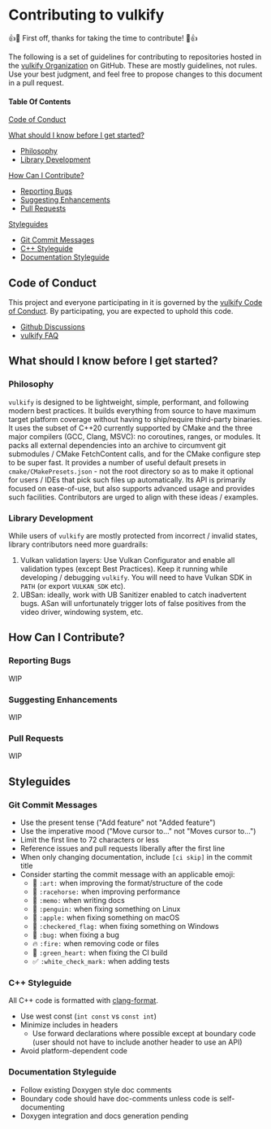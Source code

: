 # Contributing to vulkify

:+1::tada: First off, thanks for taking the time to contribute! :tada::+1:

The following is a set of guidelines for contributing to repositories hosted in the [vulkify Organization](https://github.com/vulkify) on GitHub. These are mostly guidelines, not rules. Use your best judgment, and feel free to propose changes to this document in a pull request.

#### Table Of Contents

[Code of Conduct](#code-of-conduct)

[What should I know before I get started?](#what-should-i-know-before-i-get-started)
  * [Philosophy](#philosophy)
  * [Library Development](#library-development)

[How Can I Contribute?](#how-can-i-contribute)
  * [Reporting Bugs](#reporting-bugs)
  * [Suggesting Enhancements](#suggesting-enhancements)
  * [Pull Requests](#pull-requests)

[Styleguides](#styleguides)
  * [Git Commit Messages](#git-commit-messages)
  * [C++ Styleguide](#c-styleguide)
  * [Documentation Styleguide](#documentation-styleguide)

## Code of Conduct

This project and everyone participating in it is governed by the [vulkify Code of Conduct](../CODE_OF_CONDUCT.md). By participating, you are expected to uphold this code.

* [Github Discussions](https://github.com/vulkify/vulkify/discussions)
* [vulkify FAQ](https://github.com/vulkify/vulkify/wiki/FAQ)

## What should I know before I get started?

### Philosophy

`vulkify` is designed to be lightweight, simple, performant, and following modern best practices. It builds everything from source to have maximum target platform coverage without having to ship/require third-party binaries. It uses the subset of C++20 currently supported by CMake and the three major compilers (GCC, Clang, MSVC): no coroutines, ranges, or modules. It packs all external dependencies into an archive to circumvent git submodules / CMake FetchContent calls, and for the CMake configure step to be super fast. It provides a number of useful default presets in `cmake/CMakePresets.json` - not the root directory so as to make it optional for users / IDEs that pick such files up automatically. Its API is primarily focused on ease-of-use, but also supports advanced usage and provides such facilities. Contributors are urged to align with these ideas / examples.

### Library Development

While users of `vulkify` are mostly protected from incorrect / invalid states, library contributors need more guardrails:

1. Vulkan validation layers: Use Vulkan Configurator and enable all validation types (except Best Practices). Keep it running while developing / debugging `vulkify`. You will need to have Vulkan SDK in `PATH` (or export `VULKAN_SDK` etc).
1. UBSan: ideally, work with UB Sanitizer enabled to catch inadvertent bugs. ASan will unfortunately trigger lots of false positives from the video driver, windowing system, etc.

## How Can I Contribute?

### Reporting Bugs

WIP

### Suggesting Enhancements

WIP

### Pull Requests

WIP

## Styleguides

### Git Commit Messages

* Use the present tense ("Add feature" not "Added feature")
* Use the imperative mood ("Move cursor to..." not "Moves cursor to...")
* Limit the first line to 72 characters or less
* Reference issues and pull requests liberally after the first line
* When only changing documentation, include `[ci skip]` in the commit title
* Consider starting the commit message with an applicable emoji:
    * :art: `:art:` when improving the format/structure of the code
    * :racehorse: `:racehorse:` when improving performance
    * :memo: `:memo:` when writing docs
    * :penguin: `:penguin:` when fixing something on Linux
    * :apple: `:apple:` when fixing something on macOS
    * :checkered_flag: `:checkered_flag:` when fixing something on Windows
    * :bug: `:bug:` when fixing a bug
    * :fire: `:fire:` when removing code or files
    * :green_heart: `:green_heart:` when fixing the CI build
    * :white_check_mark: `:white_check_mark:` when adding tests

### C++ Styleguide

All C++ code is formatted with [clang-format](https://clang.llvm.org/docs/ClangFormat.html).

* Use west const (`int const` vs `const int`)
* Minimize includes in headers
  * Use forward declarations where possible except at boundary code (user should not have to include another header to use an API)
* Avoid platform-dependent code

### Documentation Styleguide

* Follow existing Doxygen style doc comments
* Boundary code should have doc-comments unless code is self-documenting
* Doxygen integration and docs generation pending
